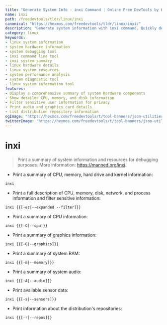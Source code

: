 ```yaml
---
title: "Generate System Info - inxi Command | Online Free DevTools by Hexmos"
name: inxi
path: /freedevtools/tldr/linux/inxi
canonical: "https://hexmos.com/freedevtools/tldr/linux/inxi/"
description: "Generate system information with inxi command. Quickly debug hardware and software issues on Linux. Free online tool, no registration required."
category: linux
keywords:
- linux system information
- system hardware information
- system debugging tool
- inxi command line tool
- inxi system summary
- linux hardware details
- linux system resources
- system performance analysis
- system diagnostic tool
- linux system information tool
features:
- Display a comprehensive summary of system hardware components
- Show detailed CPU, memory, and disk information
- Filter sensitive user information for privacy
- Print audio and graphics card details
- List distribution repository information
ogImage: "https://hexmos.com/freedevtools/t/tool-banners/json-utilities-banner.png"
twitterImage: "https://hexmos.com/freedevtools/t/tool-banners/json-utilities-banner.png"
---
```


# inxi

> Print a summary of system information and resources for debugging purposes.
> More information: <https://manned.org/inxi>.

- Print a summary of CPU, memory, hard drive and kernel information:

`inxi`

- Print a full description of CPU, memory, disk, network, and process information and filter sensitive information:

`inxi {{[-ez|--expanded --filter]}}`

- Print a summary of CPU information:

`inxi {{[-C|--cpu]}}`

- Print a summary of graphics information:

`inxi {{[-G|--graphics]}}`

- Print a summary of system RAM:

`inxi {{[-m|--memory]}}`

- Print a summary of system audio:

`inxi {{[-A|--audio]}}`

- Print available sensor data:

`inxi {{[-s|--sensors]}}`

- Print information about the distribution's repositories:

`inxi {{[-r|--repos]}}`
